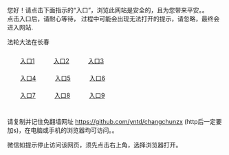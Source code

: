 您好！请点击下面指示的“入口”，浏览此网站是安全的，且为您带来平安。。 <br/>
点击入口后，请耐心等待， 过程中可能会出现无法打开的提示，请忽略，最终会进入网站. </br>

法轮大法在长春<br/>
<div style="padding:10px"><a style="margin:20px" target="_blank" href="https://d25s8hzfl4mfwe.cloudfront.net/2Qpsp?fqlwbvhp" id="ccLink1" rel="nofollow">入口1</a> <a target="_blank" style="margin:20px" href="https://d51ihqc4vd6c6.cloudfront.net/2Qpsp?wklsylfh" id="ccLink2" rel="nofollow">入口2</a> <a style="margin:20px" target="_blank" href="https://dgz8a6y8omey9.cloudfront.net/2Qpsp?luornzs" id="ccLink3" rel="nofollow">入口3</a></div>

<div style="padding:10px" ><a style="margin:20px" target="_blank" href="https://d25s8hzfl4mfwe.cloudfront.net/2Qpsp?fqlwbvhp" id="ccLink4" rel="nofollow">入口4</a> <a style="margin:20px" href="https://d51ihqc4vd6c6.cloudfront.net/2Qpsp?wklsylfh" target="_blank" id="ccLink5" rel="nofollow">入口5</a> <a style="margin:20px" href="https://dgz8a6y8omey9.cloudfront.net/2Qpsp?luornzs" target="_blank" id="ccLink6" rel="nofollow">入口6</a></div>

<div style="padding:10px"><a style="margin:20px" target="_blank" href="https://d25s8hzfl4mfwe.cloudfront.net/2Qpsp?fqlwbvhp" id="ccLink7" rel="nofollow">入口7</a> <a style="margin:20px" href="https://d51ihqc4vd6c6.cloudfront.net/2Qpsp?wklsylfh" target="_blank" id="ccLink8" rel="nofollow">入口8</a> <a style="margin:20px" target="_blank" href="https://dgz8a6y8omey9.cloudfront.net/2Qpsp?luornzs" id="ccLink9" rel="nofollow">入口9</a></div>

<br/>



请复制并记住免翻墙网址 https://github.com/yntd/changchunzx (http后一定要加s)，在电脑或手机的浏览器均可访问。。<br/>

微信如提示停止访问该网页，须先点击右上角，选择浏览器打开。
